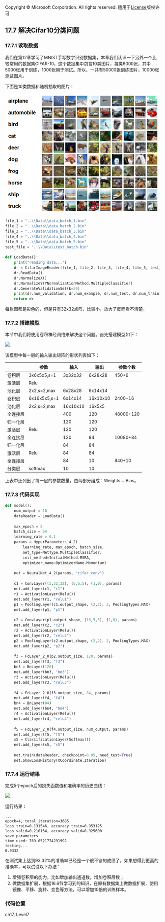Copyright © Microsoft Corporation. All rights reserved.
  适用于[License](https：//github.com/Microsoft/ai-edu/blob/master/LICENSE.md)版权许可

## 17.7 解决Cifar10分类问题

### 17.7.1 读取数据

我们在第12章学习了MNIST手写数字识别数据集，本章我们认识一下另外一个比较常用的数据集CIFAR-10，这个数据集中包含10类图片，每类6000张，其中5000张用于训练，1000张用于测试。所以，一共有50000张训练图片，10000张测试图片。

下面是10类数据和随机抽取的图片：

<img src='../Images/17/cifar10_data.png'/>

```Python
file_1 = "..\\Data\\data_batch_1.bin"
file_2 = "..\\Data\\data_batch_2.bin"
file_3 = "..\\Data\\data_batch_3.bin"
file_4 = "..\\Data\\data_batch_4.bin"
file_5 = "..\\Data\\data_batch_5.bin"
test_file = "..\\Data\\test_batch.bin"

def LoadData():
    print("reading data...")
    dr = CifarImageReader(file_1, file_2, file_3, file_4, file_5, test_file)
    dr.ReadData()
    dr.NormalizeX()
    dr.NormalizeY(YNormalizationMethod.MultipleClassifier)
    dr.GenerateValidationSet(k=20)
    print(dr.num_validation, dr.num_example, dr.num_test, dr.num_train)
    return dr
```

每张图都是彩色的，但是只有32x32点阵，比较小，放大了反而看不清楚。

### 17.7.2 搭建模型

本节中我们将使用卷积神经网络来解决这个问题。首先搭建模型如下：

<img src="../Images/17/cifar10_net.png">

该模型中每一层的输入输出矩阵的形状列表如下：

||参数|输入|输出|参数个数|
|---|---|---|---|---|
|卷积层|3x6x5x5,s=1|3x32x32|6x28x28|450+6|
|激活层|Relu||||
|池化层|2x2,s=2,max|6x28x28|6x14x14||
|卷积层|6x16x5x5,s=1|6x14x14|16x10x10|2400+16|
|池化层|2x2,s=2,max|16x10x10|16x5x5||
|全连接层||400|120|48000+120|
|归一化层||120|120||
|激活层|Relu|120|120||
|全连接层||120|84|10080+84|
|归一化层||84|84||
|激活层|Relu|84|84||
|全连接层||84|10|840+10|
|分类层|softmax|10|10||

上表中还列出了每一层的参数数量，由两部分组成：Weights + Bias。

### 17.7.3 代码实现

```Python
def model():
    num_output = 10
    dataReader = LoadData()

    max_epoch = 5
    batch_size = 64
    learning_rate = 0.1
    params = HyperParameters_4_2(
        learning_rate, max_epoch, batch_size,
        net_type=NetType.MultipleClassifier,
        init_method=InitialMethod.MSRA,
        optimizer_name=OptimizerName.Momentum)

    net = NeuralNet_4_2(params, "cifar_conv")
    
    c1 = ConvLayer((3,32,32), (6,5,5), (1,0), params)
    net.add_layer(c1, "c1")
    r1 = ActivationLayer(Relu())
    net.add_layer(r1, "relu1")
    p1 = PoolingLayer(c1.output_shape, (2,2), 2, PoolingTypes.MAX)
    net.add_layer(p1, "p1") 

    c2 = ConvLayer(p1.output_shape, (16,5,5), (1,0), params)
    net.add_layer(c2, "c2")
    r2 = ActivationLayer(Relu())
    net.add_layer(r2, "relu2")
    p2 = PoolingLayer(c2.output_shape, (2,2), 2, PoolingTypes.MAX)
    net.add_layer(p2, "p2") 
  
    f3 = FcLayer_2_0(p2.output_size, 120, params)
    net.add_layer(f3, "f3")
    bn3 = BnLayer(120)
    net.add_layer(bn3, "bn3")
    r3 = ActivationLayer(Relu())
    net.add_layer(r3, "relu3")

    f4 = FcLayer_2_0(f3.output_size, 84, params)
    net.add_layer(f4, "f4")
    bn4 = BnLayer(84)
    net.add_layer(bn4, "bn4")
    r4 = ActivationLayer(Relu())
    net.add_layer(r4, "relu4")
    
    f5 = FcLayer_2_0(f4.output_size, num_output, params)
    net.add_layer(f5, "f5")
    s5 = ClassificationLayer(Softmax())
    net.add_layer(s5, "s5")

    net.train(dataReader, checkpoint=0.05, need_test=True)
    net.ShowLossHistory(XCoordinate.Iteration)
```

### 17.7.4 运行结果

完成5个epoch后的损失函数值和准确率的历史曲线：

<img src="../Images/17/cifar_loss.png">

运行结果：

```
...
epoch=4, total_iteration=3685
loss_train=0.131546, accuracy_train=0.953125
loss_valid=0.210154, accuracy_valid=0.925600
save parameters
time used: 769.0521774291992
testing...
0.9332
```

在测试集上达到93.32%的准确率已经是一个很不错的成绩了。如果想得到更高的准确率，可以试试以下办法：
1. 增强卷积层的能力，比如增加输出通道数，增加卷积层数；
2. 做数据集扩展，根据16.6节学习到的知识，在原有数据集上做数据扩展，使用镜像、平移、旋转、变色等方法，可以增加10倍的训练样本。

### 代码位置

ch17, Level7
